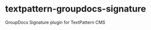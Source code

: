 textpattern-groupdocs-signature
===============================

GroupDocs Signature plugin for TextPattern CMS